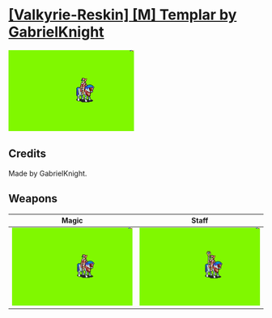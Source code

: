 # [\[Valkyrie-Reskin\] \[M\] Templar by GabrielKnight](./)
 

<img src="./6.%20Magic/Magic_000.png" alt="[Valkyrie-Reskin] [M] Templar by GabrielKnight standing" />

## Credits

Made by GabrielKnight.

## Weapons
 

|Magic |Staff |
|  :---: | :---: |
| <img alt="Magic animation" src="./6.%20Magic/Magic.gif" /> | <img alt="Staff animation" src="./7.%20Staff/Staff.gif" /> |
